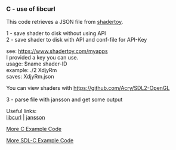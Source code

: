 ### C - use of libcurl

This code retrieves a JSON file from [shadertoy](https://www.shadertoy.com).  

1 - save shader to disk without using API  
2 - save shader to disk with API and conf-file for API-Key  

see: https://www.shadertoy.com/myapps  
I provided a key you can use.  
usage: $name shader-ID  
example: ./2 XdjyRm  
saves: XdjyRm.json  

You can view shaders with https://github.com/Acry/SDL2-OpenGL  

3 - parse file with jansson and get some output  

Useful links:  
[libcurl](https://curl.haxx.se/libcurl/) | [jansson](http://www.digip.org/jansson/)  

[More C Example Code](https://gist.github.com/Acry/554e04bab3a2669a5ba2ecd4d673e875)  

[More SDL-C Example Code](https://gist.github.com/Acry/baa861b8e370c6eddbb18519c487d9d8)  

